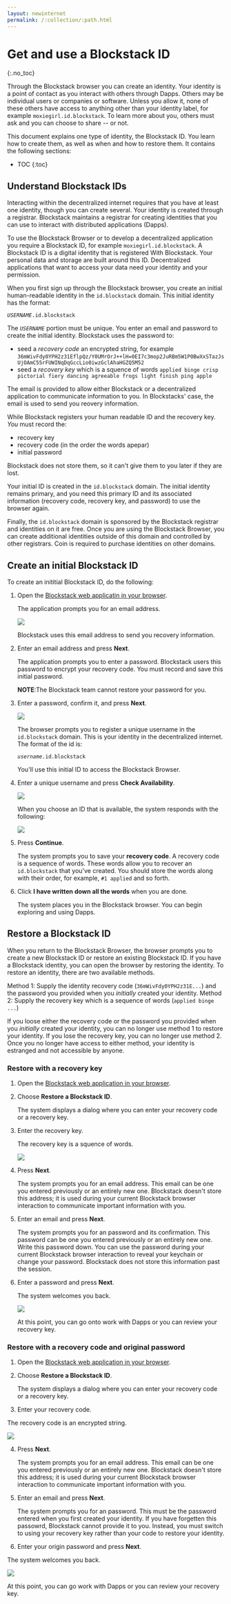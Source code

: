 ```yaml
---
layout: newinternet
permalink: /:collection/:path.html
---
```

# Get and use a Blockstack ID
{:.no_toc}

Through the Blockstack browser you can create an identity. Your identity is a
point of contact as you interact with others through Dapps. Others may be
individual users or companies or software. Unless you allow it, none of these
others have access to anything other than your identity label, for example
`moxiegirl.id.blockstack`. To learn more about you, others must ask and you can
choose to share -- or not.

This document explains one type of identity, the Blockstack ID. You learn how to
create them, as well as when and how to restore them. It contains the following sections:

* TOC
{:toc}


## Understand Blockstack IDs

Interacting within the decentralized internet requires that you have at least
one identity, though you can create several. Your identity is created through a
registrar.  Blockstack maintains a registrar for creating identities that you
can use to interact with distributed applications (Dapps).

To use the Blockstack Browser or to develop a decentralized application you
require a Blockstack ID, for example `moxiegirl.id.blockstack`. A Blockstack ID
is a digital identity that is registered With Blockstack. Your personal data and
storage are built around this ID. Decentralized applications that want to access
your data need your identity and your permission.

When you first sign up through the Blockstack browser, you create an initial
human-readable identity in the `id.blockstack` domain. This initial identity has
the format:

_`USERNAME`_`.id.blockstack`

The _`USERNAME`_ portion must be unique. You enter an email and password to
create the initial identity. Blockstack uses the password to:

 * seed a _recovery code_ an encrypted string, for example `36mWivFdy0YPH2z31EflpQz/Y0UMrOrJ++lH=0EI7c3mop2JuRBm5W1P0BwXxSTazJsUjOAmC55rFUWINqDqGccLio0iwzGclAhaHGZQ5M52`
 * seed a _recovery key_ which is a squence of words `applied binge crisp pictorial fiery dancing agreeable frogs light finish ping apple`

The email is provided to allow either Blockstack or a decentralized application
to communicate information to you. In Blockstacks' case, the email is used to
send you reovery information.

While Blockstack registers your human readable ID and the recovery key. _You_ must
record the:

* recovery key
* recovery code (in the order the words apepar)
* initial password

Blockstack does not store them, so it can't give them to you later if they are
lost.

Your initial ID is created in the `id.blockstack` domain. The initial identity
remains primary, and you need this primary ID and its associated information
(recovery code, recovery key, and password) to use the browser again.

Finally, the `id.blockstack` domain is sponsored by the Blockstack registrar and
identities on it are free. Once you are using the Blockstack Browser, you can
create additional identities outside of this domain and controlled by other
registrars. Coin is required to purchase identities on other domains.

## Create an initial Blockstack ID

To create an inititial Blockstack ID, do the following:

1. Open the [Blockstack web applicatin in your browser](https://browser.blockstack.org/sign-up?redirect=%2F).

   The application prompts you for an email address.

   ![](images/create-id-0.png)

   Blockstack uses this email address to send you recovery information.

2. Enter an email address and press **Next**.

   The application prompts you to enter a password. Blockstack users this
   password to encrypt your recovery code.  You must record and save this
   initial password.

   **NOTE**:The Blockstack team cannot restore your password for you.

3. Enter a password, confirm it, and press **Next**.

   ![](images/create-id-1.png)

   The browser prompts you to register a unique username in the `id.blockstack`
   domain. This is your identity in the decentralized internet. The format of the id
   is:

    _`username`_`.id.blockstack`

    You'll use this initial ID to access the Blockstack Browser.

3.  Enter a unique username and press **Check Availability**.

    ![](images/create-id-2.png)

    When you choose an ID that is available, the system responds with the following:

    ![](images/create-id-3.png)

4.  Press **Continue**.

    The system prompts you to save your **recovery code**. A recovery code is a
    sequence  of words.  These words allow you to recover an `id.blockstack`
    that you've created.  You should store the words along with their order, for
    example,  `#1 applied` and so forth.

5. Click **I have written down all the words** when you are done.

   The system places you in the Blockstack browser.  You can begin exploring and
   using Dapps.

## Restore a Blockstack ID

When you return to the Blockstack Browser, the browser prompts you to create a
new Blockstack ID or restore an existing Blockstack ID. If you have a
Blockstack identity, you can open the browser by restoring the identity. To
restore an identity, there are two available methods.

Method 1: Supply the identity recovery code (`36mWivFdy0YPH2z31E...`) and the
password you provided when you _initially_ created your identity. Method 2:
Supply the recovery key which is a sequence of words (`applied binge ...`)

If you loose either the recovery code or the password you provided when you
_initially_ created your identity, you can no longer use method 1 to restore
your identity. If you lose the recovery key, you can no longer use method 2.
Once you no longer have access to either method, your identity is estranged and
not accessible by anyone.

### Restore with a recovery key

1. Open the [Blockstack web application in your browser](https://browser.blockstack.org/sign-up?redirect=%2F).
2. Choose **Restore a Blockstack ID**.

   The system displays a dialog where you can enter your recovery code or a
   recovery key.

3. Enter the recovery key.

   The recovery key is a squence of words.

   ![](images/recovery-code.png)

4. Press **Next**.

   The system prompts you for an email address. This email can be one you
   entered previously or an entirely new one. Blockstack doesn't store this
   address; it is used during your current Blockstack browser interaction to communicate
   important information with you.

5. Enter an email and press **Next**.

   The system prompts you for an password and its confirmation. This password
   can be one you entered previously or an entirely new one. Write this password
   down. You can use the password during your current Blockstack browser
   interaction  to reveal your keychain or change your password. Blockstack does
   not store this information past the session.

6. Enter a password and press **Next**.

   The system welcomes you back.

   ![](images/welcome-back.png)

   At this point, you can go onto work with Dapps or you can review your recovery key.

### Restore with a recovery code and original password

1. Open the [Blockstack web application in your browser](https://browser.blockstack.org/sign-up?redirect=%2F).
2. Choose **Restore a Blockstack ID**.

   The system displays a dialog where you can enter your recovery code or a
   recovery key.

3. Enter your recovery code.

  The recovery code is an encrypted string.

  ![](images/recovery-code.png)

4. Press **Next**.

   The system prompts you for an email address. This email can be one you
   entered previously or an entirely new one. Blockstack doesn't store this
   address; it is used during your current Blockstack browser interaction to
   communicate important information with you.

5. Enter an email and press **Next**.

   The system prompts you for an password. This must be the password entered
   when you first created your identity. If you have forgetten this passowrd,
   Blockstack cannot provide it to you. Instead, you must switch to using your
   recovery key rather than your code to restore your identity.

6. Enter your origin password and press **Next**.

  The system welcomes you back.

  ![](images/welcome-back.png)

  At this point, you can go work with Dapps or you can review your recovery key.
